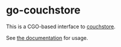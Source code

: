 # go-couchstore

This is a CGO-based interface to [couchstore][couchstore].

See [the documentation][docs] for usage.

[couchstore]: //github.com/couchbase/couchstore
[docs]: //go.pkgdoc.org/github.com/dustin/go-couchstore
